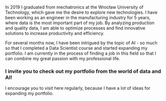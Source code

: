 In 2019 I graduated from mechatronics at the Wrocław University of Technology, which gave me the desire to explore new technologies. I have been working as an engineer in the manufacturing industry for 5 years, where data is the most important part of my job. By analyzing production and quality data, I am able to optimize processes and find innovative solutions to increase productivity and efficiency.

For several months now, I have been intrigued by the topic of AI - so much so that I completed a Data Scientist course and started expanding my portfolio. I am currently in the process of finding a job in this field so that I can combine my great passion with my professional life.

### I invite you to check out my portfolio from the world of data and AI!
I encourage you to visit here regularly, because I have a lot of ideas for expanding my portfolio.
